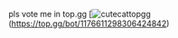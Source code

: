 pls vote me in top.gg
[![cutecattopgg](https://top.gg/api/widget/1176611298306424842.svg)(https://top.gg/bot/1176611298306424842)
